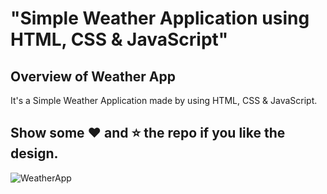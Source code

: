 # "Simple Weather Application using HTML, CSS &amp; JavaScript"

## Overview of Weather App

It's a  Simple Weather Application made by using HTML, CSS &amp; JavaScript.


## Show some :heart: and :star: the repo if you like the design.

![WeatherApp](https://user-images.githubusercontent.com/42378118/99897986-fd02dc00-2cc3-11eb-9cac-f5b577bfef40.png)

